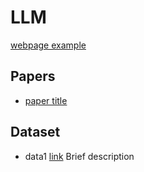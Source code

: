 # LLM

[webpage example](https://github.com/anguyen8/XAI-papers/blob/master/README.md)

## Papers

* [paper title]()

## Dataset

* data1 [link]() Brief description
